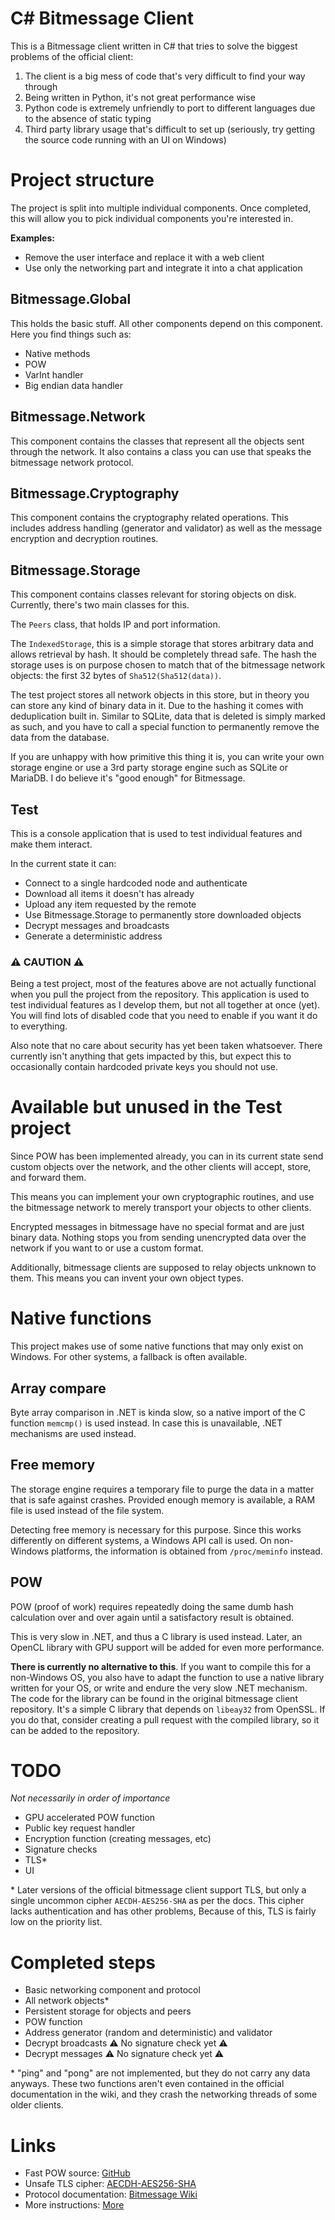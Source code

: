 # C# Bitmessage Client

This is a Bitmessage client written in C# that tries to solve the biggest problems of the official client:

1. The client is a big mess of code that's very difficult to find your way through
2. Being written in Python, it's not great performance wise
3. Python code is extremely unfriendly to port to different languages due to the absence of static typing
4. Third party library usage that's difficult to set up (seriously, try getting the source code running with an UI on Windows)

# Project structure

The project is split into multiple individual components.
Once completed, this will allow you to pick individual components you're interested in.

**Examples:**

- Remove the user interface and replace it with a web client
- Use only the networking part and integrate it into a chat application

## Bitmessage.Global

This holds the basic stuff. All other components depend on this component.
Here you find things such as:

- Native methods
- POW
- VarInt handler
- Big endian data handler

## Bitmessage.Network

This component contains the classes that represent all the objects sent through the network.
It also contains a class you can use that speaks the bitmessage network protocol.

## Bitmessage.Cryptography

This component contains the cryptography related operations.
This includes address handling (generator and validator)
as well as the message encryption and decryption routines.

## Bitmessage.Storage

This component contains classes relevant for storing objects on disk.
Currently, there's two main classes for this.

The `Peers` class, that holds IP and port information.

The `IndexedStorage`, this is a simple storage that stores arbitrary data and allows retrieval by hash.
It should be completely thread safe.
The hash the storage uses is on purpose chosen to match that of the bitmessage network objects:
the first 32 bytes of `Sha512(Sha512(data))`.

The test project stores all network objects in this store,
but in theory you can store any kind of binary data in it.
Due to the hashing it comes with deduplication built in.
Similar to SQLite, data that is deleted is simply marked as such,
and you have to call a special function to permanently remove the data from the database.

If you are unhappy with how primitive this thing it is, you can write your own storage engine
or use a 3rd party storage engine such as SQLite or MariaDB.
I do believe it's "good enough" for Bitmessage.

## Test

This is a console application that is used to test individual features and make them interact.

In the current state it can:

- Connect to a single hardcoded node and authenticate
- Download all items it doesn't has already
- Upload any item requested by the remote
- Use Bitmessage.Storage to permanently store downloaded objects
- Decrypt messages and broadcasts
- Generate a deterministic address

### ⚠️ CAUTION ⚠️

Being a test project, most of the features above are not actually functional
when you pull the project from the repository.
This application is used to test individual features as I develop them,
but not all together at once (yet).
You will find lots of disabled code that you need to enable
if you want it do to everything.

Also note that no care about security has yet been taken whatsoever.
There currently isn't anything that gets impacted by this,
but expect this to occasionally contain hardcoded private keys you should not use.

# Available but unused in the Test project

Since POW has been implemented already,
you can in its current state send custom objects over the network,
and the other clients will accept, store, and forward them.

This means you can implement your own cryptographic routines,
and use the bitmessage network to merely transport your objects to other clients.

Encrypted messages in bitmessage have no special format and are just binary data.
Nothing stops you from sending unencrypted data over the network if you want to
or use a custom format.

Additionally, bitmessage clients are supposed to relay objects unknown to them.
This means you can invent your own object types.

# Native functions

This project makes use of some native functions that may only exist on Windows.
For other systems, a fallback is often available.

## Array compare

Byte array comparison in .NET is kinda slow,
so a native import of the C function `memcmp()` is used instead.
In case this is unavailable, .NET mechanisms are used instead.

## Free memory

The storage engine requires a temporary file to purge the data
in a matter that is safe against crashes.
Provided enough memory is available, a RAM file is used instead of the file system.

Detecting free memory is necessary for this purpose.
Since this works differently on different systems,
a Windows API call is used.
On non-Windows platforms, the information is obtained from `/proc/meminfo` instead.

## POW

POW (proof of work) requires repeatedly doing the same dumb hash calculation
over and over again until a satisfactory result is obtained.

This is very slow in .NET, and thus a C library is used instead.
Later, an OpenCL library with GPU support will be added for even more performance.

**There is currently no alternative to this**.
If you want to compile this for a non-Windows OS,
you also have to adapt the function to use a native library written for your OS,
or write and endure the very slow .NET mechanism.
The code for the library can be found in the original bitmessage client repository.
It's a simple C library that depends on `libeay32` from OpenSSL.
If you do that, consider creating a pull request with the compiled library,
so it can be added to the repository.

# TODO

*Not necessarily in order of importance*

- GPU accelerated POW function
- Public key request handler
- Encryption function (creating messages, etc)
- Signature checks
- TLS\*
- UI

\* Later versions of the official bitmessage client support TLS,
but only a single uncommon cipher `AECDH-AES256-SHA` as per the docs.
This cipher lacks authentication and has other problems,
Because of this, TLS is fairly low on the priority list.

# Completed steps

- Basic networking component and protocol
- All network objects\*
- Persistent storage for objects and peers
- POW function
- Address generator (random and deterministic) and validator
- Decrypt broadcasts ⚠️ No signature check yet ⚠️
- Decrypt messages ⚠️ No signature check yet ⚠️

\* "ping" and "pong" are not implemented, but they do not carry any data anyways.
These two functions aren't even contained in the official documentation in the wiki,
and they crash the networking threads of some older clients.

# Links

- Fast POW source: [GitHub](https://github.com/Bitmessage/PyBitmessage/tree/master/src/bitmsghash)
- Unsafe TLS cipher: [AECDH-AES256-SHA](https://ciphersuite.info/cs/TLS_ECDH_anon_WITH_AES_256_CBC_SHA/)
- Protocol documentation: [Bitmessage Wiki](https://wiki.bitmessage.org/index.php/Protocol_specification)
- More instructions: [More](https://youtu.be/dQw4w9WgXcQ)
